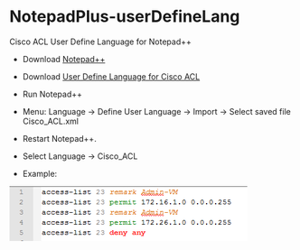 # NotepadPlus-userDefineLang
Cisco ACL User Define Language for Notepad++

* Download [Notepad++](http://notepad-plus-plus.org/)

* Download [User Define Language for Cisco ACL](https://raw.githubusercontent.com/ikashapov/NotepadPlus-userDefineLang/master/Cisco_ACL.xml)

* Run Notepad++

* Menu: Language -> Define User Language -> Import -> Select saved file Cisco_ACL.xml

* Restart Notepad++.

* Select Language -> Cisco_ACL

* Example:

![Cisco_ACL](https://raw.githubusercontent.com/ikashapov/NotepadPlus-userDefineLang/master/img/Cisco_ACL.png)
